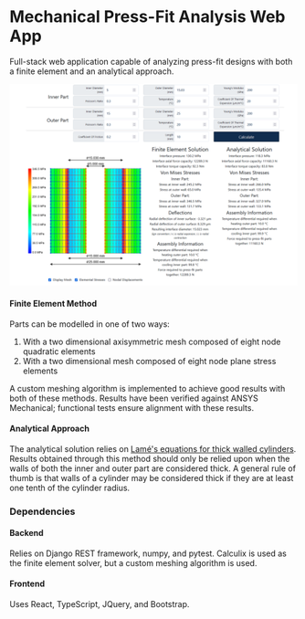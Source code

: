 
# Mechanical Press-Fit Analysis Web App
Full-stack web application capable of analyzing press-fit designs with both a finite element and an analytical approach. 

![UI Overview](https://raw.githubusercontent.com/slehmann1/PressFits/master/SupportingInfo/Interface.PNG)
#### Finite Element Method
Parts can be modelled in one of two ways:

 1. With a two dimensional axisymmetric mesh composed of eight node quadratic elements
 2. With a two dimensional mesh composed of eight node plane stress elements
 
A custom meshing algorithm is implemented to achieve good results with both of these methods. Results have been verified against ANSYS Mechanical; functional tests ensure alignment with these results.
#### Analytical Approach
The analytical solution relies on [Lamé's equations for thick walled cylinders](https://courses.washington.edu/me354a/Thick%20Walled%20Cylinders.pdf). Results obtained through this method should only be relied upon when the walls of both the inner and outer part are considered thick. A general rule of thumb is that walls of a cylinder may be considered thick if they are at least one tenth of the cylinder radius.

### Dependencies

#### Backend
Relies on Django REST framework, numpy, and pytest. 
Calculix is used as the finite element solver, but a custom meshing algorithm is used. 

#### Frontend
Uses React, TypeScript, JQuery, and Bootstrap. 

